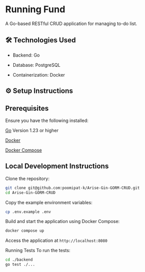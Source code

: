 # Running Fund

A Go-based RESTful CRUD application for managing to-do list.

## 🛠️ Technologies Used

- Backend: Go

- Database: PostgreSQL

- Containerization: Docker

## ⚙️ Setup Instructions

## Prerequisites

Ensure you have the following installed:

[Go](https://go.dev/doc/install) Version 1.23 or higher

[Docker](https://docs.docker.com/engine/install/)

[Docker Compose](https://docs.docker.com/compose/install/)

## Local Development Instructions

Clone the repository:

```sh
git clone git@github.com:poomipat-k/Arise-Gin-GORM-CRUD.git
cd Arise-Gin-GORM-CRUD
```

Copy the example environment variables:

```sh
cp .env.example .env
```

Build and start the application using Docker Compose:

```sh
docker compose up
```

Access the application at `http://localhost:8080`

Running Tests
To run the tests:

```sh
cd ./backend
go test ./...
```